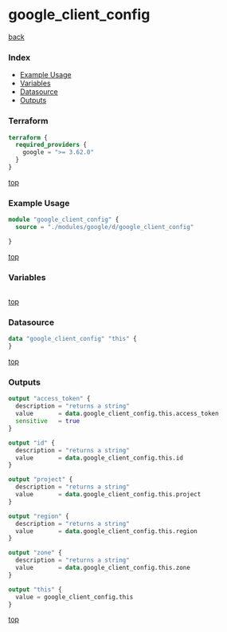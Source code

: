 # google_client_config

[back](../google.md)

### Index

- [Example Usage](#example-usage)
- [Variables](#variables)
- [Datasource](#datasource)
- [Outputs](#outputs)

### Terraform

```terraform
terraform {
  required_providers {
    google = ">= 3.62.0"
  }
}
```

[top](#index)

### Example Usage

```terraform
module "google_client_config" {
  source = "./modules/google/d/google_client_config"

}
```

[top](#index)

### Variables

```terraform
```

[top](#index)

### Datasource

```terraform
data "google_client_config" "this" {
}
```

[top](#index)

### Outputs

```terraform
output "access_token" {
  description = "returns a string"
  value       = data.google_client_config.this.access_token
  sensitive   = true
}

output "id" {
  description = "returns a string"
  value       = data.google_client_config.this.id
}

output "project" {
  description = "returns a string"
  value       = data.google_client_config.this.project
}

output "region" {
  description = "returns a string"
  value       = data.google_client_config.this.region
}

output "zone" {
  description = "returns a string"
  value       = data.google_client_config.this.zone
}

output "this" {
  value = google_client_config.this
}
```

[top](#index)
